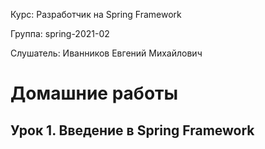 Курс:      Разработчик на Spring Framework

Группа:    spring-2021-02

Слушатель: Иванников Евгений Михайлович

# Домашние работы

## Урок 1. Введение в Spring Framework

